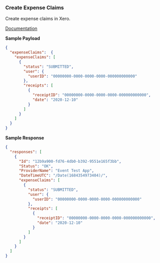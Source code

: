 ### Create Expense Claims

Create expense claims in Xero.

[Documentation](https://xeroapi.github.io/xero-node/accounting/index.html#api-Accounting-createExpenseClaims)

**Sample Payload**

```json
{
  "expenseClaims":  {
    "expenseClaims": [
      {
        "status": "SUBMITTED",
        "user": {
          "userID": "00000000-0000-0000-0000-000000000000"
        },
        "receipts": [
          {
            "receiptID": "00000000-0000-0000-0000-000000000000",
            "date": "2020-12-10"
          }
        ]
      }
    ]
  }
}
```

**Sample Response**
```json
{
  "responses": [
    {
      "Id": "12b9a900-fd76-4db0-b392-9551e165f3bb",
      "Status": "OK",
      "ProviderName": "Event Test App",
      "DateTimeUTC": "/Date(1684354973404)/",
      "expenseClaims": [
        {
          "status": "SUBMITTED",
          "user": {
            "userID": "00000000-0000-0000-0000-000000000000"
          },
          "receipts": [
            {
              "receiptID": "00000000-0000-0000-0000-000000000000",
              "date": "2020-12-10"
            }
          ]
        }
      ]
    }
  ]
}
```
